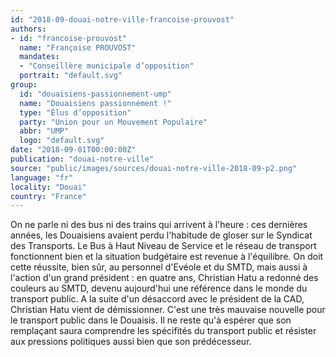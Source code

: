 ```yaml
---
id: "2018-09-douai-notre-ville-francoise-prouvost"
authors:
- id: "francoise-prouvost"
  name: "Françoise PROUVOST"
  mandates: 
  - "Conseillère municipale d’opposition"
  portrait: "default.svg"
group:
  id: "douaisiens-passionnement-ump"
  name: "Douaisiens passionnément !"
  type: "Élus d’opposition"
  party: "Union pour un Mouvement Populaire"
  abbr: "UMP"
  logo: "default.svg"
date: "2018-09-01T00:00:00Z"
publication: "douai-notre-ville"
source: "public/images/sources/douai-notre-ville-2018-09-p2.png"
language: "fr"
locality: "Douai"
country: "France"
---
```


On ne parle ni des bus ni des trains qui arrivent à l'heure : ces dernières années, les Douaisiens avaient perdu l'habitude de gloser sur le Syndicat des Transports. Le Bus à Haut Niveau de Service et le réseau de transport fonctionnent bien et la situation budgétaire est revenue à l'équilibre. On doit cette réussite, bien sûr, au personnel d'Evéole et du SMTD, mais aussi à l'action d'un grand président : en quatre ans, Christian Hatu a redonné des couleurs au SMTD, devenu aujourd'hui une référence dans le monde du transport public. A la suite d'un désaccord avec le président de la CAD, Christian Hatu vient de démissionner. C'est une très mauvaise nouvelle pour le transport public dans le Douaisis. Il ne reste qu'à espérer que son remplaçant saura comprendre les spécifités du transport public et résister aux pressions politiques aussi bien que son prédécesseur.

